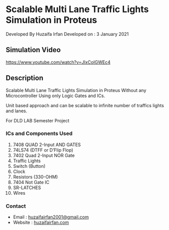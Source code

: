 # Scalable Multi Lane Traffic Lights Simulation in Proteus


Developed By Huzaifa Irfan
Developed on : 3 January 2021

## Simulation Video

https://www.youtube.com/watch?v=JIxCoIGWEc4


## Description
Scalable Multi Lane Traffic Lights Simulation in Proteus
Without any Microcontroller
Using only Logic Gates and ICs.

Unit based approach and can be scalable to infinite number of traffics lights and lanes.

For DLD LAB Semester Project

### ICs and Components Used

1.	7408 QUAD 2-Input AND GATES
2.	74LS74 (DTFF or D’Flip Flop)
3.	7402 Quad 2-Input NOR Gate
4.	Traffic Lights
5.	Switch (Button)
6.	Clock 
7.	Resistors (330-OHM)
8.	7404 Not Gate IC
9.	SR-LATCHES 
10.	Wires


### Contact
* Email : [huzaifairfan2001@gmail.com](mailto:huzaifairfan2001@gmail.com)
* Website : [huzaifairfan.com](http://huzaifairfan.com/)

